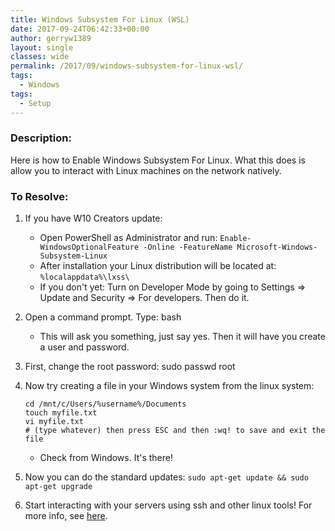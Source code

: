 ```yaml
---
title: Windows Subsystem For Linux (WSL)
date: 2017-09-24T06:42:33+00:00
author: gerryw1389
layout: single
classes: wide
permalink: /2017/09/windows-subsystem-for-linux-wsl/
tags:
  - Windows
tags:
  - Setup
---
```

<!--more-->

### Description:

Here is how to Enable Windows Subsystem For Linux. What this does is allow you to interact with Linux machines on the network natively.

### To Resolve:

1. If you have W10 Creators update:

   - Open PowerShell as Administrator and run: `Enable-WindowsOptionalFeature -Online -FeatureName Microsoft-Windows-Subsystem-Linux`
   - After installation your Linux distribution will be located at: `%localappdata%\lxss\`
   - If you don't yet: Turn on Developer Mode by going to Settings => Update and Security => For developers. Then do it.

2. Open a command prompt. Type: bash

   - This will ask you something, just say yes. Then it will have you create a user and password.

3. First, change the root password: sudo passwd root

4. Now try creating a file in your Windows system from the linux system:


   ```shell
   cd /mnt/c/Users/%username%/Documents
   touch myfile.txt
   vi myfile.txt
   # (type whatever) then press ESC and then :wq! to save and exit the file
   ```

   - Check from Windows. It's there!

5. Now you can do the standard updates: `sudo apt-get update && sudo apt-get upgrade`

6. Start interacting with your servers using ssh and other linux tools! For more info, see [here](https://blogs.windows.com/buildingapps/2016/07/22/fun-with-the-windows-subsystem-for-linux/).